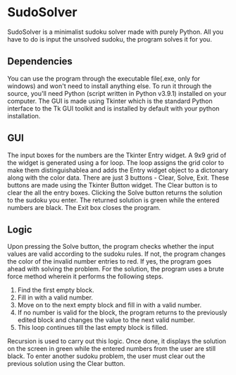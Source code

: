 # SudoSolver
SudoSolver is a minimalist sudoku solver made with purely Python. All you have to do is input the unsolved sudoku, the program solves it for you.
## Dependencies
You can use the program through the executable file(.exe, only for windows) and won't need to install anything else.
To run it through the source, you'll need Python (script written in Python v3.9.1) installed on your computer. The GUI is made using Tkinter which is the standard Python interface to the Tk GUI toolkit and is installed by default with your python installation.
## GUI
The input boxes for the numbers are the Tkinter Entry widget. A 9x9 grid of the widget is generated using a for loop. The loop assigns the grid color to make them distinguishablea and adds the Entry widget object to a dictonary along with the color data.
There are just 3 buttons - Clear, Solve, Exit. These buttons are made using the Tkinter Button widget.
The Clear button is to clear the all the entry boxes. Clicking the Solve button returns the solution to the sudoku you enter. The returned solution is green while the entered numbers are black. The Exit box closes the program.
## Logic
Upon pressing the Solve button, the program checks whether the input values are valid according to the sudoku rules. If not, the program changes the color of the invalid number entries to red. If yes, the program goes ahead with solving the problem.
For the solution, the program uses a brute force method wherein it performs the following steps. 
  1. Find the first empty block.
  2. Fill in with a valid number.
  3. Move on to the next empty block and fill in with a valid number.
  4. If no number is valid for the block, the program returns to the previously edited block and changes the value to the next valid number.
  5. This loop continues till the last empty block is filled.

Recursion is used to carry out this logic.
Once done, it displays the solution on the screen in green while the entered numbers from the user are still black.
To enter another sudoku problem, the user must clear out the previous solution using the Clear button.
